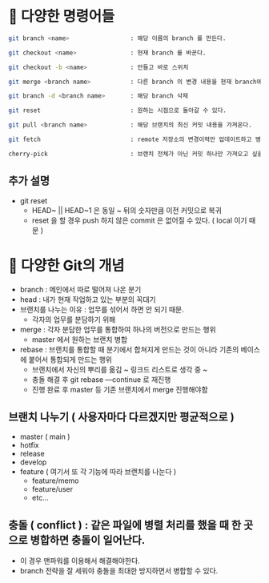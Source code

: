 # 📝 다양한 명령어들

```bash
git branch <name>                 : 해당 이름의 branch 를 만든다.

git checkout <name>               : 현재 branch 를 바꾼다.

git checkout -b <name>            : 만들고 바로 스위치

git merge <branch name>           : 다른 branch 의 변경 내용을 현재 branch에 합친다. 

git branch -d <branch name>       : 해당 branch 삭제

git reset                         : 원하는 시점으로 돌아갈 수 있다.

git pull <branch name>            : 해당 브랜치의 최신 커밋 내용을 가져온다.

git fetch                         : remote 저장소의 변경이력만 업데이트하고 병합은 하지 않는다.

cherry-pick                       : 브랜치 전체가 아닌 커밋 하나만 가져오고 싶을 때 쓰는 것.
```

## 추가 설명

- git reset
    - HEAD~ || HEAD~1 은 동일 ~ 뒤의 숫자만큼 이전 커밋으로 복귀
    - reset 을 할 경우 push 하지 않은 commit 은 없어질 수 있다. ( local 이기 때문 )

# 🌈 다양한 Git의 개념

- branch : 메인에서 따로 떨어져 나온 분기
- head : 내가 현재 작업하고 있는 부분의 꼭대기
- 브랜치를 나누는 이유 : 업무를 섞어서 하면 안 되기 때문.
    - 각자의 업무를 분담하기 위해
- merge : 각자 분담한 업무를 통합하여 하나의 버전으로 만드는 행위
    - master 에서 원하는 브랜치 병합
- rebase : 브랜치를 통합할 때 분기에서 합쳐지게 만드는 것이 아니라 기존의 베이스에 붙어서 통합되게 만드는 행위
    - 브랜치에서 자신의 뿌리를 옮김 ~ 링크드 리스트로 생각 중 ~
    - 충돌 해결 후 git rebase —continue 로 재진행
    - 진행 완료 후 master 등 기존 브랜치에서 merge 진행해야함

## 브랜치 나누기 ( 사용자마다 다르겠지만 평균적으로 )

- master ( main )
- hotfix
- release
- develop
- feature ( 여기서 또 각 기능에 따라 브랜치를 나눈다 )
    - feature/memo
    - feature/user
    - etc…

## 충돌 ( conflict ) : 같은 파일에 병렬 처리를 했을 때 한 곳으로 병합하면 충돌이 일어난다.

- 이 경우 맨파워를 이용해서 해결해야한다.
- branch 전략을 잘 세워야 충돌을 최대한 방지하면서 병합할 수 있다.